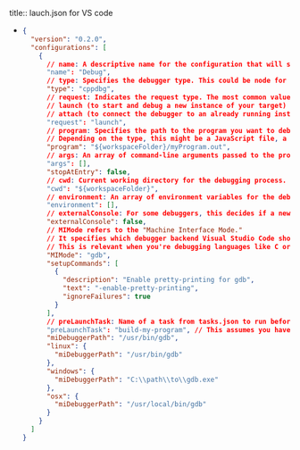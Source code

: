 title:: lauch.json for VS code
- ```json
  {
    "version": "0.2.0",
    "configurations": [
      {
        // name: A descriptive name for the configuration that will show up in the dropdown list in the Debug view.
        "name": "Debug",
        // type: Specifies the debugger type. This could be node for Node.js, cppdbg for C++, python for Python, etc.
        "type": "cppdbg",
        // request: Indicates the request type. The most common values are
        // launch (to start and debug a new instance of your target) and 
        // attach (to connect the debugger to an already running instance).
        "request": "launch",
        // program: Specifies the path to the program you want to debug. 
        // Depending on the type, this might be a JavaScript file, a compiled binary, a Python script, etc.
        "program": "${workspaceFolder}/myProgram.out",
        // args: An array of command-line arguments passed to the program when it's launched.
        "args": [],
        "stopAtEntry": false,
        // cwd: Current working directory for the debugging process.
        "cwd": "${workspaceFolder}",
        // environment: An array of environment variables for the debugging process.
        "environment": [],
        // externalConsole: For some debuggers, this decides if a new console window should be opened for the debugged process.
        "externalConsole": false,
        // MIMode refers to the "Machine Interface Mode." 
        // It specifies which debugger backend Visual Studio Code should use when debugging a particular type of code. 
        // This is relevant when you're debugging languages like C or C++ where different debugging backends might be preferable based on the platform or the specifics of what you're trying to achieve.
        "MIMode": "gdb",
        "setupCommands": [
          {
            "description": "Enable pretty-printing for gdb",
            "text": "-enable-pretty-printing",
            "ignoreFailures": true
          }
        ],
        // preLaunchTask: Name of a task from tasks.json to run before starting the debug session.
        "preLaunchTask": "build-my-program", // This assumes you have a task named 'build-my-program' in your tasks.json
        "miDebuggerPath": "/usr/bin/gdb",
        "linux": {
          "miDebuggerPath": "/usr/bin/gdb"
        },
        "windows": {
          "miDebuggerPath": "C:\\path\\to\\gdb.exe"
        },
        "osx": {
          "miDebuggerPath": "/usr/local/bin/gdb"
        }
      }
    ]
  }
  
  ```